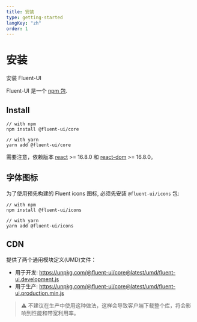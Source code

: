 ```yaml
---
title: 安装
type: getting-started
langKey: "zh"
order: 1
---
```


# 安装

<p class="description">安装 Fluent-UI</p>

Fluent-UI 是一个 [npm 包](https://www.npmjs.com/package/@fluent-ui/core).

## Install

```shell
// with npm
npm install @fluent-ui/core

// with yarn
yarn add @fluent-ui/core
```

需要注意，依赖版本 [react](https://www.npmjs.com/package/react) >= 16.8.0 和 [react-dom](https://www.npmjs.com/package/react-dom) >= 16.8.0。

## 字体图标

为了使用预先构建的 Fluent icons 图标, 必须先安装 `@fluent-ui/icons` 包:

```shell
// with npm
npm install @fluent-ui/icons

// with yarn
yarn add @fluent-ui/icons
```

## CDN

提供了两个通用模块定义(UMD)文件：

- 用于开发: https://unpkg.com/@fluent-ui/core@latest/umd/fluent-ui.development.js
- 用于生产: https://unpkg.com/@fluent-ui/core@latest/umd/fluent-ui.production.min.js

> ⚠️ 不建议在生产中使用这种做法，这样会导致客户端下载整个库，将会影响到性能和带宽利用率。
